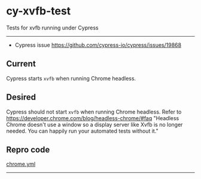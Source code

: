 # cy-xvfb-test
 Tests for xvfb running under Cypress

---

- Cypress issue https://github.com/cypress-io/cypress/issues/19868

## Current

Cypress starts `xvfb` when running Chrome headless.

## Desired

Cypress should not start `xvfb` when running Chrome headless. Refer to https://developer.chrome.com/blog/headless-chrome/#faq "Headless Chrome doesn't use a window so a display server like Xvfb is no longer needed. You can happily run your automated tests without it."

## Repro code

[chrome.yml](.github/workflows/chrome.yml)

---
